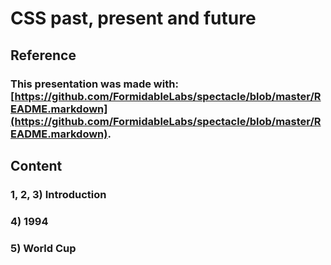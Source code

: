 # CSS past, present and future

## Reference

### This presentation was made with: [https://github.com/FormidableLabs/spectacle/blob/master/README.markdown](https://github.com/FormidableLabs/spectacle/blob/master/README.markdown).

## Content

### 1, 2, 3) Introduction
### 4) 1994
### 5) World Cup
